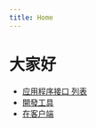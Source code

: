 ```yaml
---
title: Home
---
```

# 大家好

* [应用程序接口 列表](api-listing.md)
* [開發工具](developer-tools/)
* [在客户端](client-side/)
